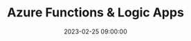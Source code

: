 ---
title: Azure Functions & Logic Apps
date: 2023-02-25 09:00:00
categories: [Azure]
tags: [azure workshop,compute]
---